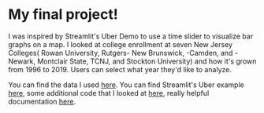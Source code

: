 # My final project!

I was inspired by Streamlit's Uber Demo to use a time slider to visualize bar graphs on a map. I looked at college enrollment at seven New Jersey Colleges( Rowan University, Rutgers- New Brunswick, -Camden, and -Newark, Montclair State, TCNJ, and Stockton University) and how it's grown from 1996 to 2019. Users can select what year they'd like to analyze. 

You can find the data I used [here](https://docs.google.com/document/d/1eUUt9c7IZt9UmryY7oTZ_yah_LSNxpyrDDLrHD7OwDg/edit?usp=sharing ). 
You can find Streamlit's Uber example [here](https://share.streamlit.io/streamlit/demo-uber-nyc-pickups/main), some additional code that I looked at [here](https://deck.gl/docs/api-reference/layers/column-layer ), really helpful documentation [here](https://deckgl.readthedocs.io/en/latest/gallery/column_layer.html). 
